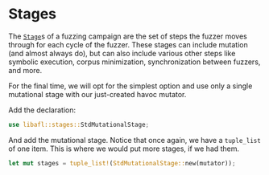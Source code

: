 # Stages

The [`Stage`](https://docs.rs/libafl/latest/libafl/stages/trait.Stage.html)s of a
fuzzing campaign are the set of steps the fuzzer moves through for each cycle of the
fuzzer. These stages can include mutation (and almost always do), but can also include
various other steps like symbolic execution, corpus minimization, synchronization
between fuzzers, and more.

For the final time, we will opt for the simplest option and use only a single mutational
stage with our just-created havoc mutator.

Add the declaration:

```rust
use libafl::stages::StdMutationalStage;
```

And add the mutational stage. Notice that once again, we have a `tuple_list` of one
item. This is where we would put more stages, if we had them.

```rust
let mut stages = tuple_list!(StdMutationalStage::new(mutator));
```
